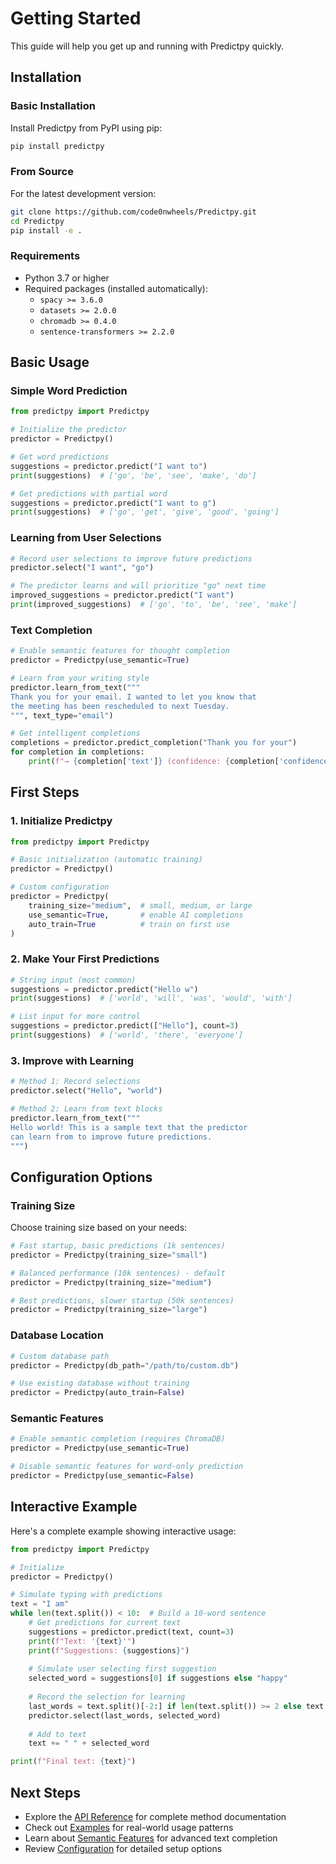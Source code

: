# Getting Started

This guide will help you get up and running with Predictpy quickly.

## Installation

### Basic Installation

Install Predictpy from PyPI using pip:

```bash
pip install predictpy
```

### From Source

For the latest development version:

```bash
git clone https://github.com/code0nwheels/Predictpy.git
cd Predictpy
pip install -e .
```

### Requirements

- Python 3.7 or higher
- Required packages (installed automatically):
  - `spacy >= 3.6.0`
  - `datasets >= 2.0.0` 
  - `chromadb >= 0.4.0`
  - `sentence-transformers >= 2.2.0`

## Basic Usage

### Simple Word Prediction

```python
from predictpy import Predictpy

# Initialize the predictor
predictor = Predictpy()

# Get word predictions
suggestions = predictor.predict("I want to")
print(suggestions)  # ['go', 'be', 'see', 'make', 'do']

# Get predictions with partial word
suggestions = predictor.predict("I want to g")
print(suggestions)  # ['go', 'get', 'give', 'good', 'going']
```

### Learning from User Selections

```python
# Record user selections to improve future predictions
predictor.select("I want", "go")

# The predictor learns and will prioritize "go" next time
improved_suggestions = predictor.predict("I want")
print(improved_suggestions)  # ['go', 'to', 'be', 'see', 'make']
```

### Text Completion

```python
# Enable semantic features for thought completion
predictor = Predictpy(use_semantic=True)

# Learn from your writing style
predictor.learn_from_text("""
Thank you for your email. I wanted to let you know that 
the meeting has been rescheduled to next Tuesday.
""", text_type="email")

# Get intelligent completions
completions = predictor.predict_completion("Thank you for your")
for completion in completions:
    print(f"→ {completion['text']} (confidence: {completion['confidence']:.2f})")
```

## First Steps

### 1. Initialize Predictpy

```python
from predictpy import Predictpy

# Basic initialization (automatic training)
predictor = Predictpy()

# Custom configuration
predictor = Predictpy(
    training_size="medium",  # small, medium, or large
    use_semantic=True,       # enable AI completions
    auto_train=True          # train on first use
)
```

### 2. Make Your First Predictions

```python
# String input (most common)
suggestions = predictor.predict("Hello w")
print(suggestions)  # ['world', 'will', 'was', 'would', 'with']

# List input for more control
suggestions = predictor.predict(["Hello"], count=3)
print(suggestions)  # ['world', 'there', 'everyone']
```

### 3. Improve with Learning

```python
# Method 1: Record selections
predictor.select("Hello", "world")

# Method 2: Learn from text blocks
predictor.learn_from_text("""
Hello world! This is a sample text that the predictor
can learn from to improve future predictions.
""")
```

## Configuration Options

### Training Size

Choose training size based on your needs:

```python
# Fast startup, basic predictions (1k sentences)
predictor = Predictpy(training_size="small")

# Balanced performance (10k sentences) - default
predictor = Predictpy(training_size="medium")

# Best predictions, slower startup (50k sentences)
predictor = Predictpy(training_size="large")
```

### Database Location

```python
# Custom database path
predictor = Predictpy(db_path="/path/to/custom.db")

# Use existing database without training
predictor = Predictpy(auto_train=False)
```

### Semantic Features

```python
# Enable semantic completion (requires ChromaDB)
predictor = Predictpy(use_semantic=True)

# Disable semantic features for word-only prediction
predictor = Predictpy(use_semantic=False)
```

## Interactive Example

Here's a complete example showing interactive usage:

```python
from predictpy import Predictpy

# Initialize
predictor = Predictpy()

# Simulate typing with predictions
text = "I am"
while len(text.split()) < 10:  # Build a 10-word sentence
    # Get predictions for current text
    suggestions = predictor.predict(text, count=3)
    print(f"Text: '{text}'")
    print(f"Suggestions: {suggestions}")
    
    # Simulate user selecting first suggestion
    selected_word = suggestions[0] if suggestions else "happy"
    
    # Record the selection for learning
    last_words = text.split()[-2:] if len(text.split()) >= 2 else text.split()
    predictor.select(last_words, selected_word)
    
    # Add to text
    text += " " + selected_word

print(f"Final text: {text}")
```

## Next Steps

- Explore the [API Reference](api-reference.md) for complete method documentation
- Check out [Examples](examples.md) for real-world usage patterns
- Learn about [Semantic Features](semantic-features.md) for advanced text completion
- Review [Configuration](configuration.md) for detailed setup options
